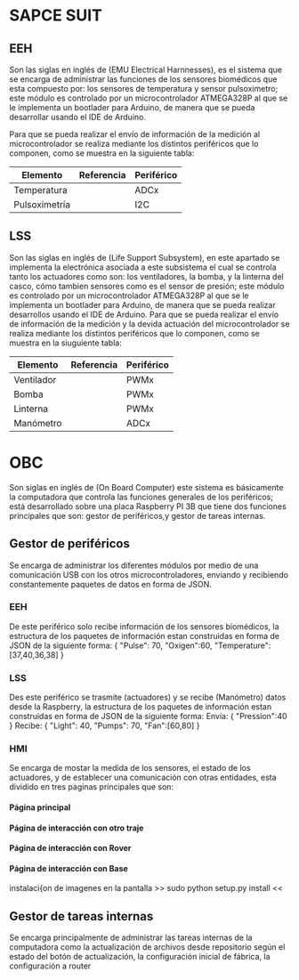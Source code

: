 # SAPCE SUIT
## EEH 
Son las siglas en inglés de (EMU Electrical Harnnesses), es el sistema que se encarga de administrar las funciones de los sensores biomédicos que esta compuesto por: los sensores de temperatura y sensor pulsoximetro; este módulo es controlado por un microcontrolador ATMEGA328P al que se le implementa un bootlader para Arduino, de manera que se pueda desarrollar usando el IDE de Arduino.

Para que se pueda realizar el envío de información de la medición al microcontrolador se realiza mediante los distintos periféricos que lo componen, como se muestra en la siguiente tabla:

| Elemento | Referencia | Periférico |
| -------- | ----------|----------|
|Temperatura||ADCx|
|Pulsoximetría||I2C|


## LSS
Son las siglas en inglés de (Life Support Subsystem), en este apartado se implementa la electrónica asociada a este subsistema el cual se controla tanto los actuadores como son: los ventiladores, la bomba, y la linterna del casco, cómo tambien sensores como es el sensor de presión; este módulo es controlado por un microcontrolador ATMEGA328P al que se le implementa un bootlader para Arduino, de manera que se pueda realizar desarrollos usando el IDE de Arduino.
Para que se pueda realizar el envío de información de la medición y la devida actuación del microcontrolador se realiza mediante los distintos periféricos que lo componen, como se muestra en la siuguiente tabla:    

| Elemento | Referencia | Periférico |
| -------- | ----------|----------|
|Ventilador||PWMx|
|Bomba||PWMx|
|Linterna||PWMx|
|Manómetro||ADCx|

# OBC
Son siglas en inglés de (On Board Computer) este sistema es básicamente la computadora que controla las funciones generales de los periféricos; está desarrollado sobre una placa Raspberry PI 3B que tiene dos funciones principales que son: gestor de periféricos,y gestor de tareas internas.

## Gestor de periféricos
Se encarga de administrar los diferentes módulos por medio de una comunicación USB con los otros microcontroladores, enviando y recibiendo constantemente paquetes de datos en forma de JSON.
### EEH
De este periférico solo recibe información de los sensores biomédicos, la estructura de los paquetes de información estan construidas en forma de JSON de la siguiente forma:
{
    "Pulse": 70,
    "Oxigen":60,
    "Temperature": [37,40,36,38]
}
### LSS
Des este periférico se trasmite (actuadores) y se recibe (Manómetro) datos desde la Raspberry, la estructura de los paquetes de información estan construidas en forma de JSON de la siguiente forma:
Envía:
{
    "Pression":40
}
Recibe:
{
    "Light": 40,
    "Pumps": 70,
    "Fan":[60,80]
}
### HMI
Se encarga de mostar la medida de los sensores, el estado de los actuadores, y de establecer una comunicación con otras entidades, esta dividido en tres paginas principales que son:
#### Página principal

#### Página de interacción con otro traje

#### Página de interacción con Rover

#### Página de interacción con Base
instalaci{on de imagenes en la pantalla >> sudo python setup.py install <<

## Gestor de tareas internas
Se encarga principalmente de administrar las tareas internas de la computadora como la actualización de archivos desde repositorio según el estado del botón de actualización, la configuración inicial de fábrica, la configuración a router